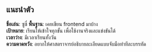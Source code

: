 ## แนะนำตัว

**ชื่อเล่น**: ซูซี๋
**พื้นฐาน**: เคยเขียน frontend มาบ้าง  
**เป้าหมาย**: เรียนให้เข้าใจทุกขั้น เพื่อใช้งานจริงและแข่งขันได้  
**เวลาว่าง**: มีเวลาเรียนทั้งวัน  
**ความคาดหวัง**: อยากให้ศาสตราจารย์อธิบายละเอียดแบบจับมือทำทีละบรรทัด